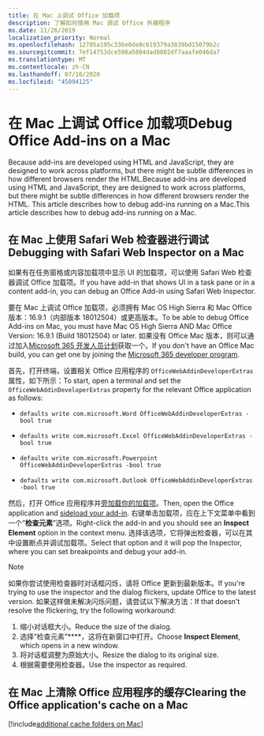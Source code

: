 ```yaml
---
title: 在 Mac 上调试 Office 加载项
description: 了解如何使用 Mac 调试 Office 外接程序
ms.date: 11/26/2019
localization_priority: Normal
ms.openlocfilehash: 12785a195c336e0de8c619379a3839bd15079b2c
ms.sourcegitcommit: 7ef14753dce598a5804dad8802df7aaafe046da7
ms.translationtype: MT
ms.contentlocale: zh-CN
ms.lasthandoff: 07/10/2020
ms.locfileid: "45094125"
---
```

# <a name="debug-office-add-ins-on-a-mac"></a><span data-ttu-id="2701b-103">在 Mac 上调试 Office 加载项</span><span class="sxs-lookup"><span data-stu-id="2701b-103">Debug Office Add-ins on a Mac</span></span>

<span data-ttu-id="2701b-104">Because add-ins are developed using HTML and JavaScript, they are designed to work across platforms, but there might be subtle differences in how different browsers render the HTML.</span><span class="sxs-lookup"><span data-stu-id="2701b-104">Because add-ins are developed using HTML and JavaScript, they are designed to work across platforms, but there might be subtle differences in how different browsers render the HTML.</span></span> <span data-ttu-id="2701b-105">This article describes how to debug add-ins running on a Mac.</span><span class="sxs-lookup"><span data-stu-id="2701b-105">This article describes how to debug add-ins running on a Mac.</span></span>

## <a name="debugging-with-safari-web-inspector-on-a-mac"></a><span data-ttu-id="2701b-106">在 Mac 上使用 Safari Web 检查器进行调试</span><span class="sxs-lookup"><span data-stu-id="2701b-106">Debugging with Safari Web Inspector on a Mac</span></span>

<span data-ttu-id="2701b-107">如果有在任务窗格或内容加载项中显示 UI 的加载项，可以使用 Safari Web 检查器调试 Office 加载项。</span><span class="sxs-lookup"><span data-stu-id="2701b-107">If you have add-in that shows UI in a task pane or in a content add-in, you can debug an Office Add-in using Safari Web Inspector.</span></span>

<span data-ttu-id="2701b-108">要在 Mac 上调试 Office 加载项，必须拥有 Mac OS High Sierra 和 Mac Office 版本：16.9.1（内部版本 18012504）或更高版本。</span><span class="sxs-lookup"><span data-stu-id="2701b-108">To be able to debug Office Add-ins on Mac, you must have Mac OS High Sierra AND Mac Office Version: 16.9.1 (Build 18012504) or later.</span></span> <span data-ttu-id="2701b-109">如果没有 Office Mac 版本，则可以通过加入[Microsoft 365 开发人员计划](https://developer.microsoft.com/office/dev-program)获取一个。</span><span class="sxs-lookup"><span data-stu-id="2701b-109">If you don't have an Office Mac build, you can get one by joining the [Microsoft 365 developer program](https://developer.microsoft.com/office/dev-program).</span></span>

<span data-ttu-id="2701b-110">首先，打开终端，设置相关 Office 应用程序的 `OfficeWebAddinDeveloperExtras` 属性，如下所示：</span><span class="sxs-lookup"><span data-stu-id="2701b-110">To start, open a terminal and set the `OfficeWebAddinDeveloperExtras` property for the relevant Office application as follows:</span></span>

- `defaults write com.microsoft.Word OfficeWebAddinDeveloperExtras -bool true`

- `defaults write com.microsoft.Excel OfficeWebAddinDeveloperExtras -bool true`

- `defaults write com.microsoft.Powerpoint OfficeWebAddinDeveloperExtras -bool true`

- `defaults write com.microsoft.Outlook OfficeWebAddinDeveloperExtras -bool true`

<span data-ttu-id="2701b-111">然后，打开 Office 应用程序并[旁加载你的加载项](sideload-an-office-add-in-on-ipad-and-mac.md)。</span><span class="sxs-lookup"><span data-stu-id="2701b-111">Then, open the Office application and [sideload your add-in](sideload-an-office-add-in-on-ipad-and-mac.md).</span></span> <span data-ttu-id="2701b-112">右键单击加载项，应在上下文菜单中看到一个“**检查元素**”选项。</span><span class="sxs-lookup"><span data-stu-id="2701b-112">Right-click the add-in and you should see an **Inspect Element** option in the context menu.</span></span> <span data-ttu-id="2701b-113">选择该选项，它将弹出检查器，可以在其中设置断点并调试加载项。</span><span class="sxs-lookup"><span data-stu-id="2701b-113">Select that option and it will pop the Inspector, where you can set breakpoints and debug your add-in.</span></span>

> [!NOTE]
> <span data-ttu-id="2701b-114">如果你尝试使用检查器时对话框闪烁，请将 Office 更新到最新版本。</span><span class="sxs-lookup"><span data-stu-id="2701b-114">If you're trying to use the inspector and the dialog flickers, update Office to the latest version.</span></span> <span data-ttu-id="2701b-115">如果这样做未解决闪烁问题，请尝试以下解决方法：</span><span class="sxs-lookup"><span data-stu-id="2701b-115">If that doesn't resolve the flickering, try the following workaround:</span></span>
> 1. <span data-ttu-id="2701b-116">缩小对话框大小。</span><span class="sxs-lookup"><span data-stu-id="2701b-116">Reduce the size of the dialog.</span></span>
> 2. <span data-ttu-id="2701b-117">选择“检查元素”\*\*\*\*，这将在新窗口中打开。</span><span class="sxs-lookup"><span data-stu-id="2701b-117">Choose **Inspect Element**, which opens in a new window.</span></span>
> 3. <span data-ttu-id="2701b-118">将对话框调整为原始大小。</span><span class="sxs-lookup"><span data-stu-id="2701b-118">Resize the dialog to its original size.</span></span>
> 4. <span data-ttu-id="2701b-119">根据需要使用检查器。</span><span class="sxs-lookup"><span data-stu-id="2701b-119">Use the inspector as required.</span></span>

## <a name="clearing-the-office-applications-cache-on-a-mac"></a><span data-ttu-id="2701b-120">在 Mac 上清除 Office 应用程序的缓存</span><span class="sxs-lookup"><span data-stu-id="2701b-120">Clearing the Office application's cache on a Mac</span></span>

[!include[additional cache folders on Mac](../includes/mac-cache-folders.md)]
